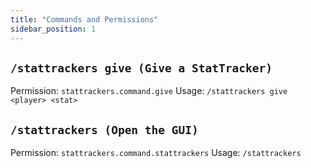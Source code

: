 ```yaml
---
title: "Commands and Permissions"
sidebar_position: 1
---
```


## `/stattrackers give (Give a StatTracker)`
Permission: `stattrackers.command.give`
Usage: `/stattrackers give <player> <stat>`

## `/stattrackers (Open the GUI)`
Permission: `stattrackers.command.stattrackers`
Usage: `/stattrackers`
